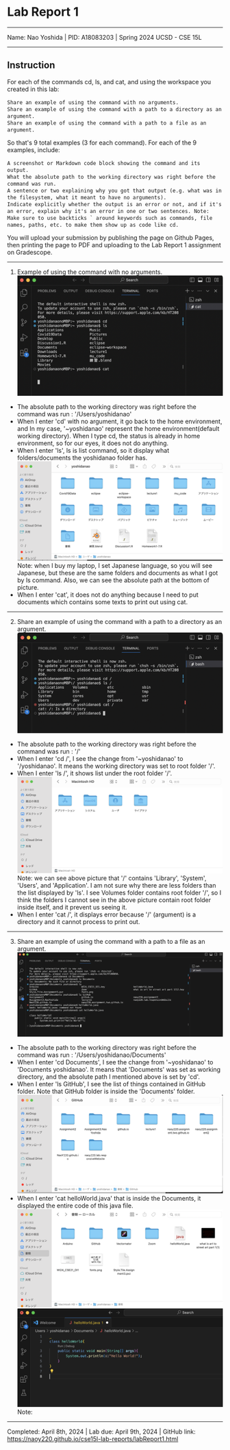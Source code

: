 Lab Report 1
========= 
***

Name: Nao Yoshida |
PID:  A18083203 |
Spring 2024 UCSD - CSE 15L

***

Instruction
--------
For each of the commands cd, ls, and cat, and using the workspace you created in this lab:

    Share an example of using the command with no arguments.
    Share an example of using the command with a path to a directory as an argument.
    Share an example of using the command with a path to a file as an argument.

So that's 9 total examples (3 for each command). For each of the 9 examples, include:

    A screenshot or Markdown code block showing the command and its output.
    What the absolute path to the working directory was right before the command was run.
    A sentence or two explaining why you got that output (e.g. what was in the filesystem, what it meant to have no arguments).
    Indicate explicitly whether the output is an error or not, and if it's an error, explain why it's an error in one or two sentences. Note: Make sure to use backticks ` around keywords such as commands, file names, paths, etc. to make them show up as code like cd.

You will upload your submission by publishing the page on Github Pages, then printing the page to PDF and uploading to the Lab Report 1 assignment on Gradescope.

***

1. Example of using the command with no arguments.
![Image](WithNoArgument.png)

- The absolute path to the working directory was right before the command was run : '/Users/yoshidanao'
- When I enter 'cd' with no argument, it go back to the home environment, and  In my case, '~yoshidanao' represent the home environment(default working directory). When I type cd, the status is already in home environment, so for our eyes, it does not do anything.
- When I enter 'ls', ls is list command, so it display what folders/documents the yoshidanao folder has.
![Image](UserYoshidanaoDocs.png)
Note: when I buy my laptop, I set Japanese language, so you will see Japanese, but these are the same folders and documents as what I got by ls command. Also, we can see the absolute path at the bottom of picture.
- When I enter 'cat', it does not do anything because I need to put documents which contains some texts to print out using cat. 

--------
   
2. Share an example of using the command with a path to a directory as an argument.
![Image](WithDirectory.png)

- The absolute path to the working directory was right before the command was run : '/'
- When I enter 'cd /', I see the change from '~yoshidanao' to '/yoshidanao'. It means the working directory was set to root folder '/'.
- When I enter 'ls /', it shows list under the root folder '/'.
![Image](rootFolderList.png)
Note: we can see above picture that '/' contains 'Library', 'System', 'Users', and 'Application'. I am not sure why there are less folders than the list displayed by 'ls'. I see Volumes folder contains root folder '/', so I think the folders I cannot see in the above picture contain root folder inside itself, and it prevent us seeing it. 
- When I enter 'cat /', it displays error because '/' (argument) is a directory and it cannot process to print out. 
--------

3. Share an example of using the command with a path to a file as an argument.
![Image](WithFile.png)

- The absolute path to the working directory was right before the command was run : '/Users/yoshidanao/Documents'
- When I enter 'cd Documents', I see the change from '~yoshidanao' to 'Documents yoshidanao'. It means that 'Documents' was set as working directory, and the absolute path I mentioned above is set by 'cd'.
- When I enter 'ls GitHub', I see the list of things contained in GitHub folder. Note that GitHub folder is inside the 'Documents' folder.
![Image](GitHubList.png)
- When I enter 'cat helloWorld.java' that is inside the Documents, it displayed the entire code of this java file.
![Image](DocumentsList.png)
![Image](helloWorldCode.png)
Note:
--------

Completed: April 8th, 2024  |  Lab due: April 9th, 2024  |  GitHub link: https://naoy220.github.io/cse15l-lab-reports/labReport1.html

